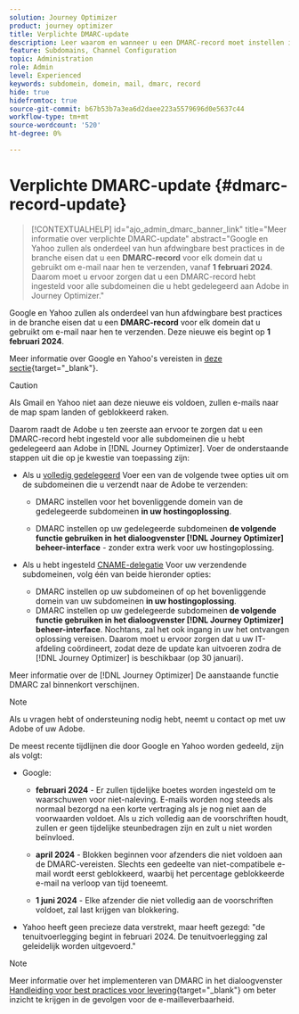 ```yaml
---
solution: Journey Optimizer
product: journey optimizer
title: Verplichte DMARC-update
description: Leer waarom en wanneer u een DMARC-record moet instellen in Journey Optimizer
feature: Subdomains, Channel Configuration
topic: Administration
role: Admin
level: Experienced
keywords: subdomein, domein, mail, dmarc, record
hide: true
hidefromtoc: true
source-git-commit: b67b53b7a3ea6d2daee223a5579696d0e5637c44
workflow-type: tm+mt
source-wordcount: '520'
ht-degree: 0%

---
```


# Verplichte DMARC-update {#dmarc-record-update}

>[!CONTEXTUALHELP]
>id="ajo_admin_dmarc_banner_link"
>title="Meer informatie over verplichte DMARC-update"
>abstract="Google en Yahoo zullen als onderdeel van hun afdwingbare best practices in de branche eisen dat u een **DMARC-record** voor elk domein dat u gebruikt om e-mail naar hen te verzenden, vanaf **1 februari 2024**. <br>Daarom moet u ervoor zorgen dat u een DMARC-record hebt ingesteld voor alle subdomeinen die u hebt gedelegeerd aan Adobe in Journey Optimizer."

Google en Yahoo zullen als onderdeel van hun afdwingbare best practices in de branche eisen dat u een **DMARC-record** voor elk domein dat u gebruikt om e-mail naar hen te verzenden. Deze nieuwe eis begint op **1 februari 2024**.

Meer informatie over Google en Yahoo&#39;s vereisten in [deze sectie](https://experienceleague.adobe.com/docs/deliverability-learn/deliverability-best-practice-guide/additional-resources/guidance-around-changes-to-google-and-yahoo.html?lang=en#dmarc%3A){target="_blank"}.

>[!CAUTION]
>
>Als Gmail en Yahoo niet aan deze nieuwe eis voldoen, zullen e-mails naar de map spam landen of geblokkeerd raken.

Daarom raadt de Adobe u ten zeerste aan ervoor te zorgen dat u een DMARC-record hebt ingesteld voor alle subdomeinen die u hebt gedelegeerd aan Adobe in [!DNL Journey Optimizer]. Voer de onderstaande stappen uit die op je kwestie van toepassing zijn:

<!--
* Set up DMARC on your subdomains, or on the parent domain of your subdomains, **in your hosting solution**. You can do it as of now.

* Set up DMARC on your delegated subdomains **using the upcoming feature in the [!DNL Journey Optimizer] administration UI** - with no extra work on your hosting solution. This feature will be available on January 30, 2024.

    >[!CAUTION]
    >
    >If you have set up [CNAME delegation](delegate-subdomain.md#cname-subdomain-delegation) for your sending subdomains, it will also require some entry into your hosting solution. Make sure you coordinate with your IT department so that they can perform the update as soon as the [!DNL Journey Optimizer] feature is available (on January 30, 2024). (and be ready on February 1st, 2024)

    More details on the [!DNL Journey Optimizer] DMARC upcoming feature will come soon.
-->

* Als u [volledig gedelegeerd](delegate-subdomain.md#full-subdomain-delegation) Voer een van de volgende twee opties uit om de subdomeinen die u verzendt naar de Adobe te verzenden:

   * DMARC instellen voor het bovenliggende domein van de gedelegeerde subdomeinen **in uw hostingoplossing**.

   * DMARC instellen op uw gedelegeerde subdomeinen **de volgende functie gebruiken in het dialoogvenster [!DNL Journey Optimizer] beheer-interface** - zonder extra werk voor uw hostingoplossing.

* Als u hebt ingesteld [CNAME-delegatie](delegate-subdomain.md#cname-subdomain-delegation) Voor uw verzendende subdomeinen, volg één van beide hieronder opties:
   * DMARC instellen op uw subdomeinen of op het bovenliggende domein van uw subdomeinen **in uw hostingoplossing**.
   * DMARC instellen op uw gedelegeerde subdomeinen **de volgende functie gebruiken in het dialoogvenster [!DNL Journey Optimizer] beheer-interface**. Nochtans, zal het ook ingang in uw het ontvangen oplossing vereisen. Daarom moet u ervoor zorgen dat u uw IT-afdeling coördineert, zodat deze de update kan uitvoeren zodra de [!DNL Journey Optimizer] is beschikbaar (op 30 januari). <!--and be ready on February 1st, 2024-->

Meer informatie over de [!DNL Journey Optimizer] De aanstaande functie DMARC zal binnenkort verschijnen.

>[!NOTE]
>
>Als u vragen hebt of ondersteuning nodig hebt, neemt u contact op met uw Adobe of uw Adobe.

De meest recente tijdlijnen die door Google en Yahoo worden gedeeld, zijn als volgt:

* Google:

   * **februari 2024** - Er zullen tijdelijke boetes worden ingesteld om te waarschuwen voor niet-naleving. E-mails worden nog steeds als normaal bezorgd na een korte vertraging als je nog niet aan de voorwaarden voldoet. Als u zich volledig aan de voorschriften houdt, zullen er geen tijdelijke steunbedragen zijn en zult u niet worden beïnvloed.

   * **april 2024** - Blokken beginnen voor afzenders die niet voldoen aan de DMARC-vereisten. Slechts een gedeelte van niet-compatibele e-mail wordt eerst geblokkeerd, waarbij het percentage geblokkeerde e-mail na verloop van tijd toeneemt.

   * **1 juni 2024** - Elke afzender die niet volledig aan de voorschriften voldoet, zal last krijgen van blokkering.

* Yahoo heeft geen precieze data verstrekt, maar heeft gezegd: &quot;de tenuitvoerlegging begint in februari 2024. De tenuitvoerlegging zal geleidelijk worden uitgevoerd.&quot;

>[!NOTE]
>
>Meer informatie over het implementeren van DMARC in het dialoogvenster [Handleiding voor best practices voor levering](https://experienceleague.adobe.com/docs/deliverability-learn/deliverability-best-practice-guide/additional-resources/technotes/implement-dmarc.html#about){target="_blank"} om beter inzicht te krijgen in de gevolgen voor de e-mailleverbaarheid.

